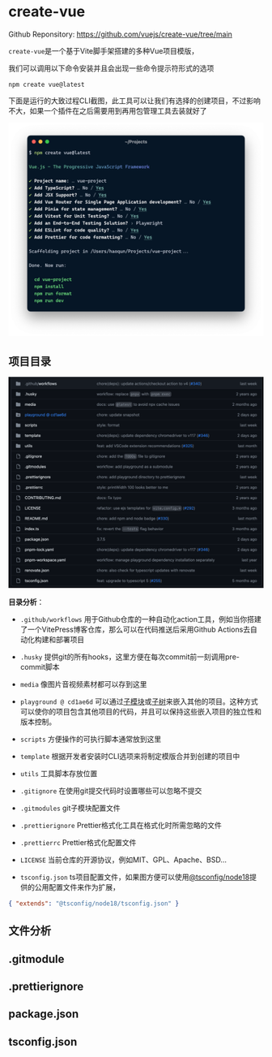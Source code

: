 # create-vue

Github Reponsitory: https://github.com/vuejs/create-vue/tree/main

`create-vue`是一个基于Vite脚手架搭建的多种Vue项目模版，

我们可以调用以下命令安装并且会出现一些命令提示符形式的选项

```shell
npm create vue@latest
```

下面是运行的大致过程CLI截图，此工具可以让我们有选择的创建项目，不过影响不大，如果一个插件在之后需要用到再用包管理工具去装就好了

<p align="center">
  <img src="./screenshot-cli.png" width="800">
</p>

## 项目目录

<p align="center">
  <img src="./catalogue.png" width="800">
</p>

**目录分析**：

- `.github/workflows` 用于Github仓库的一种自动化action工具，例如当你搭建了一个VitePress博客仓库，那么可以在代码推送后采用Github Actions去自动化构建和部署项目

- `.husky` 提供git的所有hooks，这里方便在每次commit前一刻调用pre-commit脚本

- `media` 像图片音视频素材都可以存到这里

- `playground @ cd1ae6d` 可以通过[子模块](https://zhuanlan.zhihu.com/p/143100657)或[子树](https://zhuanlan.zhihu.com/p/143100657)来嵌入其他的项目。这种方式可以使你的项目包含其他项目的代码，并且可以保持这些嵌入项目的独立性和版本控制。

- `scripts` 方便操作的可执行脚本通常放到这里

- `template` 根据开发者安装时CLI选项来将制定模版合并到创建的项目中

- `utils` 工具脚本存放位置

- `.gitignore` 在使用git提交代码时设置哪些可以忽略不提交

- `.gitmodules` git子模块配置文件

- `.prettierignore` Prettier格式化工具在格式化时所需忽略的文件

- `.prettierrc` Prettier格式化配置文件

- `LICENSE` 当前仓库的开源协议，例如MIT、GPL、Apache、BSD...

- `tsconfig.json` ts项目配置文件，如果图方便可以使用[@tsconfig/node18](https://www.npmjs.com/package/@tsconfig/node18)提供的公用配置文件来作为扩展，

```json
{ "extends": "@tsconfig/node18/tsconfig.json" }
```

## 文件分析

## .gitmodule

## .prettierignore

## package.json

## tsconfig.json
